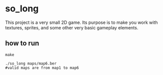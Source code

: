 # so_long
This project is a very small 2D game. Its purpose is to make you work with textures, sprites, and some other very basic gameplay elements.

## how to run

```
make
```

```
./so_long maps/map6.ber 
#valid maps are from map1 to map6
```

